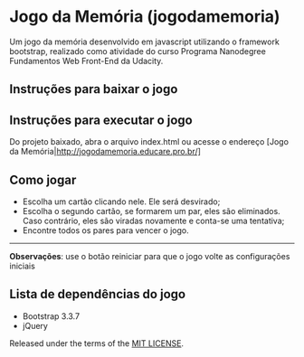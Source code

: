 # Jogo da Memória (jogodamemoria)

Um jogo da memória desenvolvido em javascript utilizando o framework bootstrap, realizado como atividade do curso Programa Nanodegree Fundamentos Web Front-End da Udacity.

## Instruções para baixar o jogo



## Instruções para executar o jogo

Do projeto baixado, abra o arquivo index.html ou acesse o endereço [Jogo da Memória|http://jogodamemoria.educare.pro.br/]

## Como jogar

- Escolha um cartão clicando nele. Ele será desvirado;
- Escolha o segundo cartão, se formarem um par, eles são eliminados. Caso contrário, eles são viradas novamente e conta-se uma tentativa;
- Encontre todos os pares para vencer o jogo.
* * *
**Observações**: use o botão reiniciar para que o jogo volte as configurações iniciais

## Lista de dependências do jogo
 
* Bootstrap 3.3.7
* jQuery


Released under the terms of the [MIT LICENSE](LICENSE).


